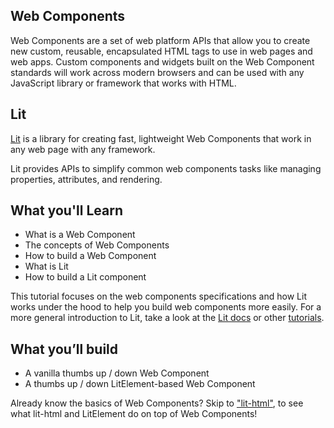 ## Web Components

Web Components are a set of web platform APIs that allow you to create new custom, reusable, encapsulated HTML tags to use in web pages and web apps. Custom components and widgets built on the Web Component standards will work across modern browsers and can be used with any JavaScript library or framework that works with HTML.

## Lit

[Lit](https://lit.dev) is a library for creating fast, lightweight Web Components that work in any web page with any framework.

Lit provides APIs to simplify common web components tasks like managing properties, attributes, and rendering.

## What you'll Learn

* What is a Web Component
* The concepts of Web Components
* How to build a Web Component
* What is Lit
* How to build a Lit component

<aside class="warning">
This tutorial focuses on the web components specifications and how Lit works under the hood to help  you build web components more easily.
For a more general introduction to Lit, take a look at the <a href="https://lit.dev/docs/">Lit docs</a> or other <a href="https://lit.dev/tutorials/">tutorials</a>.
</aside>

## What you’ll build

* A vanilla thumbs up / down Web Component
* A thumbs up / down LitElement-based Web Component

<aside class="positive">
Already know the basics of Web Components? Skip to <a href="#09">"lit-html"</a>, to see what lit-html and LitElement do on top of Web Components!
</aside>

